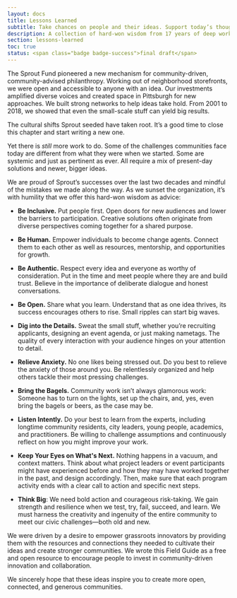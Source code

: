 ```yaml
---
layout: docs
title: Lessons Learned
subtitle: Take chances on people and their ideas. Support today’s thought-provoking change makers and tomorrow’s inventive visionaries.
description: A collection of hard-won wisdom from 17 years of deep work together with innovative people and amazing communities in Pittsburgh and beyond. Useful as a summation of all that we've learned.
section: lessons-learned
toc: true
status: <span class="badge badge-success">final draft</span>
---
```


The Sprout Fund pioneered a new mechanism for community-driven, community-advised philanthropy. Working out of neighborhood storefronts, we were open and accessible to anyone with an idea. Our investments amplified diverse voices and created space in Pittsburgh for new approaches. We built strong networks to help ideas take hold. From 2001 to 2018, we showed that even the small-scale stuff can yield big results.

The cultural shifts Sprout seeded have taken root. It’s a good time to close this chapter and start writing a new one.

Yet there is _still_ more work to do. Some of the challenges communities face today are different from what they were when we started. Some are systemic and just as pertinent as ever. All require a mix of present-day solutions and newer, bigger ideas.

We are proud of Sprout’s successes over the last two decades and mindful of the mistakes we made along the way. As we sunset the organization, it’s with humility that we offer this hard-won wisdom as advice:

- **Be Inclusive.** Put people first. Open doors for new audiences and lower the barriers to participation. Creative solutions often originate from diverse perspectives coming together for a shared purpose.

- **Be Human.** Empower individuals to become change agents. Connect them to each other as well as resources, mentorship, and opportunities for growth.

- **Be Authentic.** Respect every idea and everyone as worthy of consideration. Put in the time and meet people where they are and build trust. Believe in the importance of deliberate dialogue and honest conversations.

- **Be Open.** Share what you learn. Understand that as one idea thrives, its success encourages others to rise. Small ripples can start big waves.

- **Dig into the Details.** Sweat the small stuff, whether you’re recruiting applicants, designing an event agenda, or just making nametags. The quality of every interaction with your audience hinges on your attention to detail.

- **Relieve Anxiety.** No one likes being stressed out. Do you best to relieve the anxiety of those around you. Be relentlessly organized and help others tackle their most pressing challenges.

- **Bring the Bagels.** Community work isn’t always glamorous work: Someone has to turn on the lights, set up the chairs, and, yes, even bring the bagels or beers, as the case may be.

- **Listen Intently.** Do your best to learn from the experts, including longtime community residents, city leaders, young people, academics, and practitioners. Be willing to challenge assumptions and continuously reflect on how you might improve your work.

- **Keep Your Eyes on What's Next.** Nothing happens in a vacuum, and context matters. Think about what project leaders or event participants might have experienced before and how they may have worked together in the past, and design accordingly. Then, make sure that each program activity ends with a clear call to action and specific next steps.

- **Think Big**: We need bold action and courageous risk-taking. We gain strength and resilience when we test, try, fail, succeed, and learn. We must harness the creativity and ingenuity of the entire community to meet our civic challenges—both old and new.

We were driven by a desire to empower grassroots innovators by providing them with the resources and connections they needed to cultivate their ideas and create stronger communities. We wrote this Field Guide as a free and open resource to encourage people to invest in community-driven innovation and collaboration.

We sincerely hope that these ideas inspire you to create more open, connected, and generous communities.
